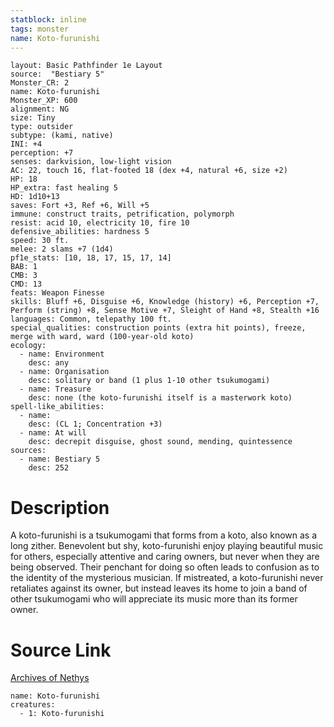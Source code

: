 ```yaml
---
statblock: inline
tags: monster
name: Koto-furunishi
---
```

```statblock
layout: Basic Pathfinder 1e Layout
source:  "Bestiary 5"
Monster_CR: 2
name: Koto-furunishi
Monster_XP: 600
alignment: NG
size: Tiny
type: outsider
subtype: (kami, native)
INI: +4
perception: +7
senses: darkvision, low-light vision
AC: 22, touch 16, flat-footed 18 (dex +4, natural +6, size +2)
HP: 18
HP_extra: fast healing 5
HD: 1d10+13
saves: Fort +3, Ref +6, Will +5
immune: construct traits, petrification, polymorph
resist: acid 10, electricity 10, fire 10
defensive_abilities: hardness 5
speed: 30 ft.
melee: 2 slams +7 (1d4)
pf1e_stats: [10, 18, 17, 15, 17, 14]
BAB: 1
CMB: 3
CMD: 13
feats: Weapon Finesse
skills: Bluff +6, Disguise +6, Knowledge (history) +6, Perception +7, Perform (string) +8, Sense Motive +7, Sleight of Hand +8, Stealth +16
languages: Common, telepathy 100 ft.
special_qualities: construction points (extra hit points), freeze, merge with ward, ward (100-year-old koto)
ecology:
  - name: Environment
    desc: any
  - name: Organisation
    desc: solitary or band (1 plus 1-10 other tsukumogami)
  - name: Treasure
    desc: none (the koto-furunishi itself is a masterwork koto)
spell-like_abilities:
  - name:
    desc: (CL 1; Concentration +3)
  - name: At will
    desc: decrepit disguise, ghost sound, mending, quintessence
sources:
  - name: Bestiary 5
    desc: 252
```
# Description
A koto-furunishi is a tsukumogami that forms from a koto, also known as a long zither. Benevolent but shy, koto-furunishi enjoy playing beautiful music for others, especially attentive and caring owners, but never when they are being observed. Their penchant for doing so often leads to confusion as to the identity of the mysterious musician. If mistreated, a koto-furunishi never retaliates against its owner, but instead leaves its home to join a band of other tsukumogami who will appreciate its music more than its former owner.
# Source Link
[Archives of Nethys](https://aonprd.com/MonsterDisplay.aspx?ItemName=Koto-furunishi)
```encounter-table
name: Koto-furunishi
creatures:
  - 1: Koto-furunishi
```
